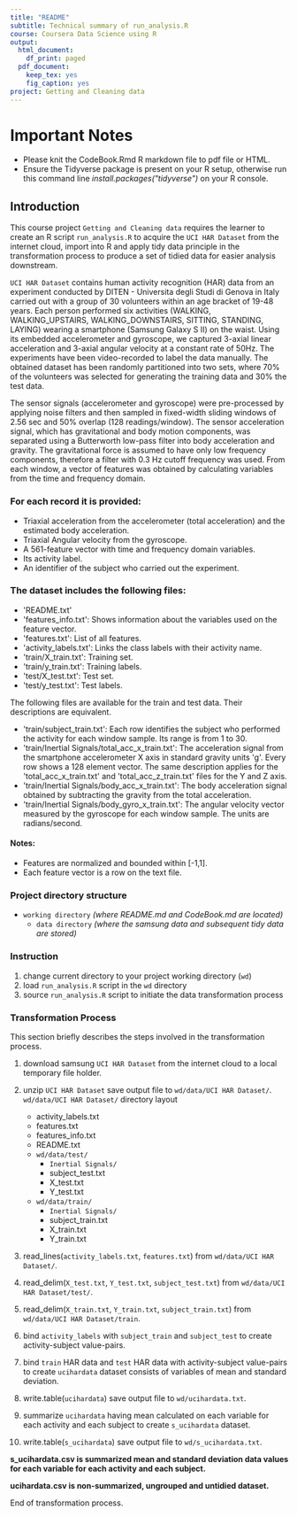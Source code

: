 ```yaml
---
title: "README"
subtitle: Technical summary of run_analysis.R
course: Coursera Data Science using R
output:
  html_document:
    df_print: paged
  pdf_document:
    keep_tex: yes
    fig_caption: yes
project: Getting and Cleaning data
---
```


# Important Notes

* Please knit the CodeBook.Rmd R markdown file to pdf file or HTML.
* Ensure the Tidyverse package is present on your R setup, otherwise run this command line *install.packages("tidyverse")* on your R console.




## Introduction

This course project `Getting and Cleaning data` requires the learner to create an R script `run_analysis.R` to acquire the `UCI HAR Dataset` from the internet cloud, import into R and apply tidy data principle in the transformation process to produce a set of tidied data for easier analysis downstream.

`UCI HAR Dataset` contains human activity recognition (HAR) data from an experiment conducted by DITEN - Universita degli Studi di Genova in Italy carried out with a group of 30 volunteers within an age bracket of 19-48 years. Each person performed six activities (WALKING, WALKING_UPSTAIRS, WALKING_DOWNSTAIRS, SITTING, STANDING, LAYING) wearing a smartphone (Samsung Galaxy S II) on the waist. Using its embedded accelerometer and gyroscope, we captured 3-axial linear acceleration and 3-axial angular velocity at a constant rate of 50Hz. The experiments have been video-recorded to label the data manually. The obtained dataset has been randomly partitioned into two sets, where 70% of the volunteers was selected for generating the training data and 30% the test data. 

The sensor signals (accelerometer and gyroscope) were pre-processed by applying noise filters and then sampled in fixed-width sliding windows of 2.56 sec and 50% overlap (128 readings/window). The sensor acceleration signal, which has gravitational and body motion components, was separated using a Butterworth low-pass filter into body acceleration and gravity. The gravitational force is assumed to have only low frequency components, therefore a filter with 0.3 Hz cutoff frequency was used. From each window, a vector of features was obtained by calculating variables from the time and frequency domain.


### For each record it is provided: 

- Triaxial acceleration from the accelerometer (total acceleration) and the estimated body acceleration.
- Triaxial Angular velocity from the gyroscope. 
- A 561-feature vector with time and frequency domain variables. 
- Its activity label. 
- An identifier of the subject who carried out the experiment.


### The dataset includes the following files: 

- 'README.txt'
- 'features_info.txt': Shows information about the variables used on the feature vector.
- 'features.txt': List of all features.
- 'activity_labels.txt': Links the class labels with their activity name.
- 'train/X_train.txt': Training set.
- 'train/y_train.txt': Training labels.
- 'test/X_test.txt': Test set.
- 'test/y_test.txt': Test labels.

The following files are available for the train and test data. Their descriptions are equivalent. 
- 'train/subject_train.txt': Each row identifies the subject who performed the activity for each window sample. Its range is from 1 to 30. 
- 'train/Inertial Signals/total_acc_x_train.txt': The acceleration signal from the smartphone accelerometer X axis in standard gravity units 'g'. Every row shows a 128 element vector. The same description applies for the 'total_acc_x_train.txt' and 'total_acc_z_train.txt' files for the Y and Z axis. 
- 'train/Inertial Signals/body_acc_x_train.txt': The body acceleration signal obtained by subtracting the gravity from the total acceleration. 
- 'train/Inertial Signals/body_gyro_x_train.txt': The angular velocity vector measured by the gyroscope for each window sample. The units are radians/second. 


#### Notes: 
- Features are normalized and bounded within [-1,1].
- Each feature vector is a row on the text file.


### Project directory structure
- `working directory`  *(where README.md and CodeBook.md are located)*
  - `data directory`  *(where the samsung data and subsequent tidy data are stored)*


### Instruction
1. change current directory to your project working directory (`wd`)
2. load `run_analysis.R` script in the `wd` directory 
3. source `run_analysis.R` script to initiate the data transformation process 


### Transformation Process 

This section briefly describes the steps involved in the transformation process.

1. download samsung `UCI HAR Dataset` from the internet cloud to a local temporary file holder. 

2. unzip `UCI HAR Dataset` save output file to `wd/data/UCI HAR Dataset/`.  
   `wd/data/UCI HAR Dataset/` directory layout 
   + activity_labels.txt 
   + features.txt 
   + features_info.txt 
   + README.txt 
   + `wd/data/test/` 
     + `Inertial Signals/` 
     + subject_test.txt 
     + X_test.txt 
     + Y_test.txt 
   + `wd/data/train/` 
     + `Inertial Signals/` 
     + subject_train.txt 
     + X_train.txt 
     + Y_train.txt  
  
  
3. read_lines(`activity_labels.txt`, `features.txt`) from `wd/data/UCI HAR Dataset/`. 

4. read_delim(`X_test.txt`, `Y_test.txt`, `subject_test.txt`) from `wd/data/UCI HAR Dataset/test/`. 

5. read_delim(`X_train.txt`, `Y_train.txt`, `subject_train.txt`) from `wd/data/UCI HAR Dataset/train`. 

6. bind `activity_labels` with `subject_train` and `subject_test` to create activity-subject value-pairs. 

7. bind `train` HAR data and `test` HAR data with activity-subject value-pairs to create `ucihardata` dataset consists of variables of mean and standard deviation. 

8. write.table(`ucihardata`) save output file to `wd/ucihardata.txt`. 

9. summarize `ucihardata` having mean calculated on each variable for each activity and each subject to create `s_ucihardata` dataset. 

10. write.table(`s_ucihardata`) save output file to `wd/s_ucihardata.txt`. 
  
  
**s_ucihardata.csv is summarized mean and standard deviation data values for each variable for each activity and each subject.**  

**ucihardata.csv is non-summarized, ungrouped and untidied dataset.**  
  
End of transformation process.

